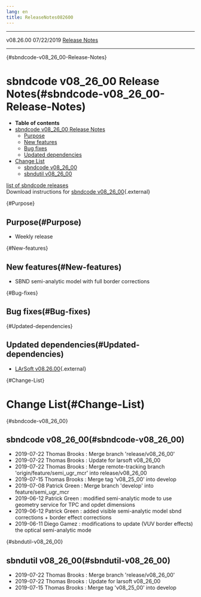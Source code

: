 ```yaml
---
lang: en
title: ReleaseNotes082600
---
```


  ----------- ------------ -- -- ------------------------------------------------------
  v08.26.00   07/22/2019         [Release Notes](ReleaseNotes082600.html)
  ----------- ------------ -- -- ------------------------------------------------------

{#sbndcode-v08_26_00-Release-Notes}

sbndcode v08\_26\_00 Release Notes(#sbndcode-v08_26_00-Release-Notes)
======================================================================================

-   **Table of contents**
-   [sbndcode v08\_26\_00 Release
    Notes](#sbndcode-v08_26_00-Release-Notes)
    -   [Purpose](#Purpose)
    -   [New features](#New-features)
    -   [Bug fixes](#Bug-fixes)
    -   [Updated dependencies](#Updated-dependencies)
-   [Change List](#Change-List)
    -   [sbndcode v08\_26\_00](#sbndcode-v08_26_00)
    -   [sbndutil v08\_26\_00](#sbndutil-v08_26_00)

[list of sbndcode
releases](List_of_SBND_code_releases.html)\
Download instructions for [sbndcode
v08\_26\_00](http://scisoft.fnal.gov/scisoft/bundles/sbnd/v08_26_00/sbndcode-v08_26_00.html){.external}

{#Purpose}

Purpose(#Purpose)
----------------------------------

-   Weekly release

{#New-features}

New features(#New-features)
--------------------------------------------

-   SBND semi-analytic model with full border corrections

{#Bug-fixes}

Bug fixes(#Bug-fixes)
--------------------------------------

{#Updated-dependencies}

Updated dependencies(#Updated-dependencies)
------------------------------------------------------------

-   [LArSoft
    v08.26.00](https://cdcvs.fnal.gov/redmine/projects/larsoft/wiki/ReleaseNotes082600){.external}

{#Change-List}

Change List(#Change-List)
==========================================

{#sbndcode-v08_26_00}

sbndcode v08\_26\_00(#sbndcode-v08_26_00)
----------------------------------------------------------

-   2019-07-22 Thomas Brooks : Merge branch \'release/v08\_26\_00\'
-   2019-07-22 Thomas Brooks : Update for larsoft v08\_26\_00
-   2019-07-22 Thomas Brooks : Merge remote-tracking branch
    \'origin/feature/semi\_ugr\_mcr\' into release/v08\_26\_00
-   2019-07-15 Thomas Brooks : Merge tag \'v08\_25\_00\' into develop
-   2019-07-08 Patrick Green : Merge branch \'develop\' into
    feature/semi\_ugr\_mcr
-   2019-06-12 Patrick Green : modified semi-analytic mode to use
    geometry service for TPC and opdet dimensions
-   2019-06-12 Patrick Green : added visible semi-analytic model sbnd
    corrections + border effect corrections
-   2019-06-11 Diego Gamez : modifications to update (VUV border
    effects) the optical semi-analytic mode

{#sbndutil-v08_26_00}

sbndutil v08\_26\_00(#sbndutil-v08_26_00)
----------------------------------------------------------

-   2019-07-22 Thomas Brooks : Merge branch \'release/v08\_26\_00\'
-   2019-07-22 Thomas Brooks : Update for larsoft v08\_26\_00
-   2019-07-15 Thomas Brooks : Merge tag \'v08\_25\_00\' into develop
